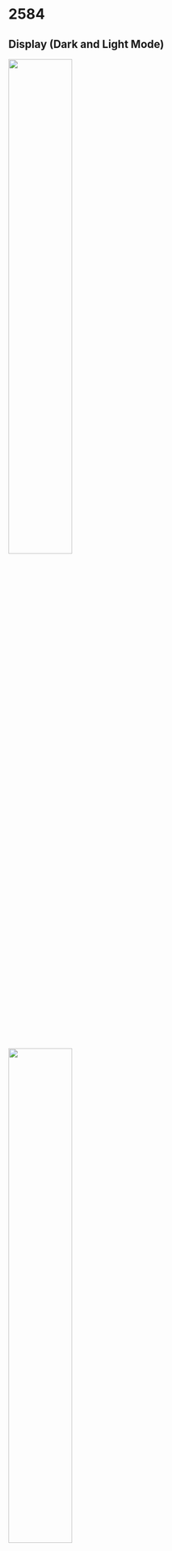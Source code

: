 # 2584
## Display (Dark and Light Mode)

<img src="https://user-images.githubusercontent.com/89208624/256322736-cf51ed7b-655f-482f-959a-8b8792a13122.png" width= 50% height = 50%>
<img src="https://user-images.githubusercontent.com/89208624/256322744-078a6de5-5b1f-43c2-a1c3-45b0f3dc28f0.png" width= 50% height = 50%>


